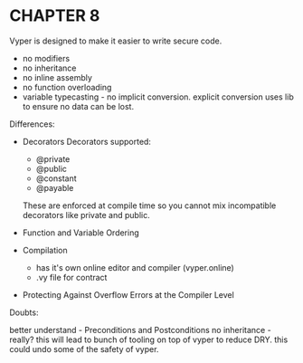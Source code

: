 CHAPTER 8
==========

Vyper is designed to make it easier to write secure code.

- no modifiers
- no inheritance
- no inline assembly
- no function overloading
- variable typecasting - no implicit conversion. explicit conversion uses lib to ensure no data can be lost.


Differences:
- Decorators 
    Decorators supported:
    - @private
    - @public
    - @constant
    - @payable
    
    These are enforced at compile time so you cannot mix incompatible decorators like private and public.

- Function and Variable Ordering
- Compilation
    - has it's own online editor and compiler (vyper.online)
    - .vy file for contract
- Protecting Against Overflow Errors at the Compiler Level
    


Doubts:

better understand - Preconditions and Postconditions
no inheritance - really? this will lead to bunch of tooling on top of vyper to reduce DRY. this could undo some of the safety of vyper.

